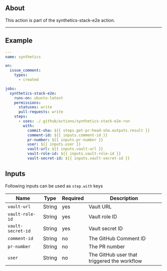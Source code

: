 ## About

This action is part of the synthetics-stack-e2e action.

___

## Example

```yaml
---
name: synthetics

on:
  issue_comment:
    types:
      - created

jobs:
  synthetics-stack-e2e:
    runs-on: ubuntu-latest
    permissions:
      statuses: write
      pull-requests: write
    steps:
      - uses: ./.github/actions/synthetics-stack-e2e-run
        with:
          commit-sha: ${{ steps.get-pr-head-sha.outputs.result }}
          comment-id: ${{ inputs.comment-id }}
          pr-number: ${{ inputs.pr-number }}
          user: ${{ inputs.user }}
          vault-url: ${{ inputs.vault-url }}
          vault-role-id: ${{ inputs.vault-role-id }}
          vault-secret-id: ${{ inputs.vault-secret-id }}
```

## Inputs

Following inputs can be used as `step.with` keys

| Name              | Type   | Required | Description                                                 |
|-------------------|--------|----------|-------------------------------------------------------------|
| `vault-url`       | String | yes      | Vault URL                                                   |
| `vault-role-id`   | String | yes      | Vault role ID                                               |
| `vault-secret-id` | String | yes      | Vault secret ID                                             |
| `comment-id`      | String | no       | The GitHub Comment ID                                       |
| `pr-number`       | String | no       | The PR number                                               |
| `user`            | String | no       | The GitHub user that triggered the workflow                 |
